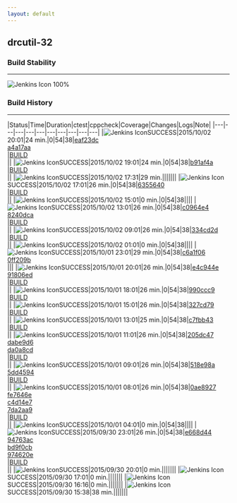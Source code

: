 ```yaml
---
layout: default
---
```

## drcutil-32
### Build Stability
___
![Jenkins Icon](http://jenkinshrg.github.io/images/48x48/health-80plus.png)
100%
  
### Build History
___
|Status|Time|Duration|<span class='badge'>ctest</span>|<span class='badge'>cppcheck</span>|Coverage|Changes|Logs|Note|
|---|---|---|---|---|---|---|---|---|---|
|![Jenkins Icon](http://jenkinshrg.github.io/images/24x24/blue.png)SUCCESS|2015/10/02 20:01|24 min.|0|54|38|[eaf23dc](https://github.com/fkanehiro/openhrp3/commit/eaf23dc15cdc631e68d38a7db13ec6c9c9c73141)<br>[a4a17aa](https://github.com/fkanehiro/openhrp3/commit/a4a17aa882e9b947ddb88af837e6c34a121d32f4)<br>|[BUILD](https://drive.google.com/file/d/0B54sHwaxmuM4RU93TW9LbkZBMFE/view?usp=drivesdk)<br>||
|![Jenkins Icon](http://jenkinshrg.github.io/images/24x24/blue.png)SUCCESS|2015/10/02 19:01|24 min.|0|54|38|[b91af4a](https://github.com/fkanehiro/hrpsys-base/commit/b91af4a35d325991b3b227b2346944da631b0c77)<br>|[BUILD](https://drive.google.com/file/d/0B54sHwaxmuM4Wl81alpkajlhZlk/view?usp=drivesdk)<br>||
|![Jenkins Icon](http://jenkinshrg.github.io/images/24x24/blue.png)SUCCESS|2015/10/02 17:31|29 min.|||||||
|![Jenkins Icon](http://jenkinshrg.github.io/images/24x24/blue.png)SUCCESS|2015/10/02 17:01|26 min.|0|54|38|[6355640](https://github.com/fkanehiro/hrpsys-base/commit/63556408458a6e93d992ffbccf93f1e35c12aa39)<br>|[BUILD](https://drive.google.com/file/d/0B54sHwaxmuM4Qkt4R0RQdE5MSW8/view?usp=drivesdk)<br>||
|![Jenkins Icon](http://jenkinshrg.github.io/images/24x24/blue.png)SUCCESS|2015/10/02 15:01|0 min.|0|54|38||||
|![Jenkins Icon](http://jenkinshrg.github.io/images/24x24/blue.png)SUCCESS|2015/10/02 13:01|26 min.|0|54|38|[c0964e4](https://github.com/jrl-umi3218/hrpsys-humanoid/commit/c0964e4af2ae0ee92dd63c6bb5c0519c0a1fccca)<br>[8240dca](https://github.com/jrl-umi3218/hrpsys-humanoid/commit/8240dcac080ea9ca02e259818bdbbbba23aba038)<br>|[BUILD](https://drive.google.com/file/d/0B54sHwaxmuM4ZWtnSGFWSEItQnc/view?usp=drivesdk)<br>||
|![Jenkins Icon](http://jenkinshrg.github.io/images/24x24/blue.png)SUCCESS|2015/10/02 09:01|26 min.|0|54|38|[334cd2d](https://github.com/fkanehiro/hrpsys-base/commit/334cd2d59dc6be6fc66581f3ef8aa0d1535894df)<br>|[BUILD](https://drive.google.com/file/d/0B54sHwaxmuM4TTZrRDd5cENrWVk/view?usp=drivesdk)<br>||
|![Jenkins Icon](http://jenkinshrg.github.io/images/24x24/blue.png)SUCCESS|2015/10/02 01:01|0 min.|0|54|38||||
|![Jenkins Icon](http://jenkinshrg.github.io/images/24x24/blue.png)SUCCESS|2015/10/01 23:01|29 min.|0|54|38|[c6a1f06](https://github.com/jrl-umi3218/hmc2/commit/c6a1f0696cfc56a48fc9f0f3be8686cf7ccbd38b)<br>[0ff209b](https://github.com/jrl-umi3218/hrpsys-humanoid/commit/0ff209b2bd0407042d2dd58c55d302368172ef8e)<br>|||
|![Jenkins Icon](http://jenkinshrg.github.io/images/24x24/blue.png)SUCCESS|2015/10/01 20:01|26 min.|0|54|38|[e4c944e](https://github.com/jrl-umi3218/hmc2/commit/e4c944edf08c572c249e4e41f4efbb07ed8e5bb7)<br>[91806ed](https://github.com/jrl-umi3218/hrpsys-humanoid/commit/91806edfe8ae85deb63da3e587373c92f154974c)<br>|[BUILD](https://drive.google.com/file/d/0B54sHwaxmuM4cGlEbE9TcXkzM28/view?usp=drivesdk)<br>||
|![Jenkins Icon](http://jenkinshrg.github.io/images/24x24/blue.png)SUCCESS|2015/10/01 18:01|26 min.|0|54|38|[990ccc9](https://github.com/fkanehiro/hrpsys-base/commit/990ccc9f81c74526ea7ee72533eadc5a92f7fbdb)<br>|[BUILD](https://drive.google.com/file/d/0B54sHwaxmuM4bHhaSndhMVZJaU0/view?usp=drivesdk)<br>||
|![Jenkins Icon](http://jenkinshrg.github.io/images/24x24/blue.png)SUCCESS|2015/10/01 15:01|26 min.|0|54|38|[327cd79](https://github.com/fkanehiro/hrpsys-base/commit/327cd7947824ef1754733cdd7b51e4c9934786e8)<br>|[BUILD](https://drive.google.com/file/d/0B54sHwaxmuM4clFBNmpibjZraHM/view?usp=drivesdk)<br>||
|![Jenkins Icon](http://jenkinshrg.github.io/images/24x24/blue.png)SUCCESS|2015/10/01 13:01|25 min.|0|54|38|[c7fbb43](https://github.com/jrl-umi3218/hrpsys-humanoid/commit/c7fbb436986d20e7607f01cddb78a7c62266e8cb)<br>|[BUILD](https://drive.google.com/file/d/0B54sHwaxmuM4c2tNMjZ6elYwWEk/view?usp=drivesdk)<br>||
|![Jenkins Icon](http://jenkinshrg.github.io/images/24x24/blue.png)SUCCESS|2015/10/01 11:01|26 min.|0|54|38|[205dc47](https://github.com/jrl-umi3218/hrpsys-humanoid/commit/205dc470ce3762229c398588f3de3271b501b305)<br>[dabe9d6](https://github.com/jrl-umi3218/hrpsys-humanoid/commit/dabe9d6ef44432cd036ac2a4a164edfc63de82c7)<br>[da0a8cd](https://github.com/jrl-umi3218/hrpsys-humanoid/commit/da0a8cd3a2d7cc70fdfe27fcefba73321b8c5538)<br>|[BUILD](https://drive.google.com/file/d/0B54sHwaxmuM4RVl0aExsd0FlRXc/view?usp=drivesdk)<br>||
|![Jenkins Icon](http://jenkinshrg.github.io/images/24x24/blue.png)SUCCESS|2015/10/01 09:01|26 min.|0|54|38|[518e98a](https://github.com/jrl-umi3218/hrpsys-humanoid/commit/518e98a5d8a2c8e92113a1b1b87be2163d1dd2e3)<br>[5dd4594](https://github.com/jrl-umi3218/hrpsys-humanoid/commit/5dd4594eef4407a379fb01ec388680467c58d2ed)<br>|[BUILD](https://drive.google.com/file/d/0B54sHwaxmuM4bEtnR2p3VXlKLWc/view?usp=drivesdk)<br>||
|![Jenkins Icon](http://jenkinshrg.github.io/images/24x24/blue.png)SUCCESS|2015/10/01 08:01|26 min.|0|54|38|[0ae8927](https://github.com/fkanehiro/hrpsys-base/commit/0ae89277cbddd0961dbf8dca0394a722afd26ddc)<br>[fe7646e](https://github.com/fkanehiro/hrpsys-base/commit/fe7646ef83c7467d565047f5d750b1a669fcc115)<br>[c4d14e7](https://github.com/fkanehiro/openhrp3/commit/c4d14e7e61d7be2fac8686ad1facf4683bbc52ac)<br>[7da2aa9](https://github.com/fkanehiro/openhrp3/commit/7da2aa95ba4db2efefd15829550af930744cd632)<br>|[BUILD](https://drive.google.com/file/d/0B54sHwaxmuM4ZmJZNk5mSkVFMEE/view?usp=drivesdk)<br>||
|![Jenkins Icon](http://jenkinshrg.github.io/images/24x24/blue.png)SUCCESS|2015/10/01 04:01|0 min.|0|54|38||||
|![Jenkins Icon](http://jenkinshrg.github.io/images/24x24/blue.png)SUCCESS|2015/09/30 23:01|26 min.|0|54|38|[e668d44](https://github.com/fkanehiro/hrpsys-base/commit/e668d448a0555884d37659e4f835306dc65b8b9c)<br>[94763ac](https://github.com/fkanehiro/hrpsys-base/commit/94763acde3438ee5c4267b173718889943ea5280)<br>[bd9f0cb](https://github.com/fkanehiro/hrpsys-base/commit/bd9f0cb48aec89468c08cfca907f3128d0f10b1b)<br>[974620e](https://github.com/fkanehiro/hrpsys-base/commit/974620e2773de90132481698d7707d3264562b47)<br>|[BUILD](https://drive.google.com/file/d/0B54sHwaxmuM4S1ROalc2MHo4QjA/view?usp=drivesdk)<br>||
|![Jenkins Icon](http://jenkinshrg.github.io/images/24x24/blue.png)SUCCESS|2015/09/30 20:01|0 min.|||||||
|![Jenkins Icon](http://jenkinshrg.github.io/images/24x24/blue.png)SUCCESS|2015/09/30 17:01|0 min.|||||||
|![Jenkins Icon](http://jenkinshrg.github.io/images/24x24/blue.png)SUCCESS|2015/09/30 16:16|0 min.|||||||
|![Jenkins Icon](http://jenkinshrg.github.io/images/24x24/blue.png)SUCCESS|2015/09/30 15:38|38 min.|||||||
